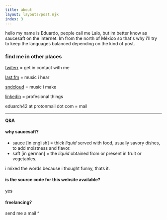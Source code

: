 ```yaml
---
title: about
layout: layouts/post.njk
index: 3
---
```


hello my name is Eduardo, people call me Lalo, but im better know as saucesaft on the internet. Im from the north of México so that's why i'll try to keep the languages balanced depending on the kind of post.

### find me in other places

[twiterr](https://twitter.com/saucesaft) = get in contact with me

[last.fm](https://www.last.fm/user/saucesaft) = music i hear

[sndcloud](https://soundcloud.com/saucesaft) = music i make

[linkedin](https://www.linkedin.com/in/eduardo-hern%C3%A1ndez-valdez-112ba1254/) = profesional things

eduarch42 at protonmail dot com = mail

---

**Q&A**

#### why saucesaft?
- sauce [in english] = thick _liquid_ served with food, usually savory dishes, to add moistness and flavor.
- saft [in german] = the _liquid_ obtained from or present in fruit or vegetables.

i mixed the words because i thought funny, thats it.

#### is the source code for this website available?
[yes](https://github.com/saucesaft/saucesaft.github.io)

#### freelancing?
send me a mail ^